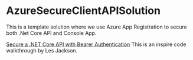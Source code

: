 # AzureSecureClientAPISolution
This is a template solution where we use Azure App Registration to secure both .Net Core API and Console App. 





[Secure a .NET Core API with Bearer Authentication](https://www.youtube.com/watch?v=3PyUjOmuFic)
This is an inspire code walkthrough by Les Jackson.
